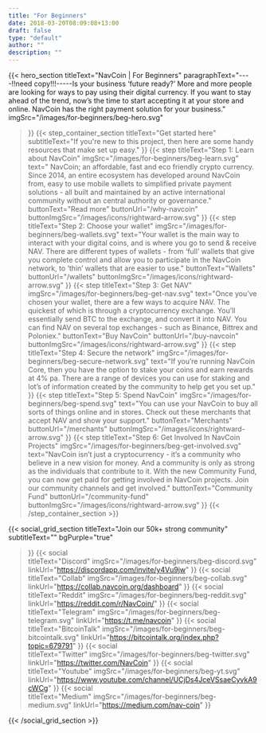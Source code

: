 ```yaml
---
title: "For Beginners"
date: 2018-03-20T08:09:08+13:00
draft: false
type: "default"
author: ""
description: ""
---
```

{{< hero_section
titleText="NavCoin | For Beginners"
paragraphText="----!!need copy!!!-----Is your business ‘future ready?’ More and more people are looking for ways to pay using their digital currency. If you want to stay ahead of the trend, now’s the time to start accepting it at your store and online. NavCoin has the right payment solution for your business."
imgSrc="/images/for-beginners/beg-hero.svg"
>}}
{{< step_container_section 
    titleText="Get started here"
    subtitleText="If you're new to this project, then here are some handy resources that make set up easy."
>}}
  {{< step 
      titleText="Step 1: Learn about NavCoin"
      imgSrc="/images/for-beginners/beg-learn.svg"
      text=" NavCoin; an affordable, fast and eco friendly crypto currency. Since 2014, an entire ecosystem has developed around NavCoin from, easy to use mobile wallets to simplified private payment solutions - all built and maintained by an active international community without an central authority or governance."
      buttonText="Read more"
      buttonUrl="/why-navcoin"
      buttonImgSrc="/images/icons/rightward-arrow.svg"
  >}}
  {{< step 
      titleText="Step 2: Choose your wallet"
      imgSrc="/images/for-beginners/beg-wallets.svg"
      text="Your wallet is the main way to interact with your digital coins, and is where you go to send & receive NAV. There are different types of wallets - from ‘full’ wallets that give you complete control and allow you to participate in the NavCoin network, to ‘thin’ wallets that are easier to use."
      buttonText="Wallets"
      buttonUrl="/wallets"
      buttonImgSrc="/images/icons/rightward-arrow.svg"
  >}}
  {{< step
      titleText="Step 3: Get NAV"
      imgSrc="/images/for-beginners/beg-get-nav.svg"
      text="Once you’ve chosen your wallet, there are a few ways to acquire NAV. The quickest of which is through a cryptocurrency exchange. You’ll essentially send BTC to the exchange, and convert it into NAV. You can find NAV on several top exchanges - such as Binance, Bittrex and Poloniex."
      buttonText="Buy NavCoin"
      buttonUrl="/buy-navcoin"
      buttonImgSrc="/images/icons/rightward-arrow.svg"
  >}}
  {{< step
      titleText="Step 4: Secure the network"
      imgSrc="/images/for-beginners/beg-secure-network.svg"
      text="If you’re running NavCoin Core, then you have the option to stake your coins and earn rewards at 4% pa. There are a range of devices you can use for staking and lot’s of information created by the community to help get you set up."
  >}}
  {{< step
      titleText="Step 5: Spend NavCoin"
      imgSrc="/images/for-beginners/beg-spend.svg"
      text="You can use your NavCoin to buy all sorts of things online and in stores. Check out these merchants that accept NAV and show your support."
      buttonText="Merchants"
      buttonUrl="/merchants"
      buttonImgSrc="/images/icons/rightward-arrow.svg"
  >}}
  {{< step
      titleText="Step 6: Get Involved In NavCoin Projects"
      imgSrc="/images/for-beginners/beg-get-involved.svg"
      text="NavCoin isn’t just a cryptocurrency - it’s a community who believe in a new vision for money. And a community is only as strong as the individuals that contribute to it. With the new Community Fund, you can now get paid for getting involved in NavCoin projects. Join our community channels and get involved."
      buttonText="Community Fund"
      buttonUrl="/community-fund"
      buttonImgSrc="/images/icons/rightward-arrow.svg"
  >}}
{{< /step_container_section >}}

{{< social_grid_section 
    titleText="Join our 50k+ strong community"
    subtitleText=""
    bgPurple="true"
>}}
    {{< social                 
    titleText="Discord"
    imgSrc="/images/for-beginners/beg-discord.svg"
    linkUrl="https://discordapp.com/invite/y4Vu9jw"
>}}
{{< social                 
    titleText="Collab"
    imgSrc="/images/for-beginners/beg-collab.svg"
    linkUrl="https://collab.navcoin.org/dashboard"
>}}
{{< social                 
    titleText="Reddit"
    imgSrc="/images/for-beginners/beg-reddit.svg"
    linkUrl="https://reddit.com/r/NavCoin/"
>}}
{{< social                 
    titleText="Telegram"
    imgSrc="/images/for-beginners/beg-telegram.svg"
    linkUrl="https://t.me/navcoin"
>}}
{{< social                 
    titleText="BitcoinTalk"
    imgSrc="/images/for-beginners/beg-bitcointalk.svg"
    linkUrl="https://bitcointalk.org/index.php?topic=679791"
>}}
{{< social                 
    titleText="Twitter"
    imgSrc="/images/for-beginners/beg-twitter.svg"
    linkUrl="https://twitter.com/NavCoin"
>}}
{{< social                 
    titleText="Youtube"
    imgSrc="/images/for-beginners/beg-yt.svg"
    linkUrl="https://www.youtube.com/channel/UCjDs4JceVSsaeCyvkA9cWCg"
>}}
{{< social                 
    titleText="Medium"
    imgSrc="/images/for-beginners/beg-medium.svg"
    linkUrl="https://medium.com/nav-coin"
>}}

{{< /social_grid_section >}}